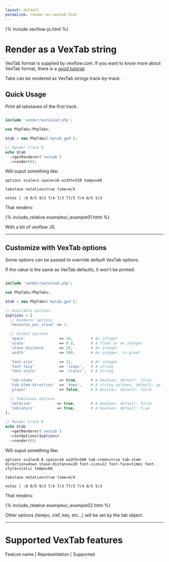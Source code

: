 ```yaml
---
layout: default
permalink: render-as-vextab.html
---
```


{% include vexflow-js.html %}

# Render as a VexTab string

VexTab format is supplied by vexflow.com. If you want to know more 
about VexTab format, there is a [good tutorial](http://www.vexflow.com/vextab/tutorial.html).

Tabs can be rendered as VexTab strings track-by-track.

## Quick Usage

Print all tabstaves of the first track.

```php

include 'vendor/autoload.php';

use PhpTabs/PhpTabs;

$tab = new PhpTabs('mytab.gp4');

// Render track 0
echo $tab
  ->getRenderer('vextab')
  ->render(0);

```

Will ouput something like:

```
options scale=1 space=16 width=520 tempo=66

tabstave notation=true time=4/4

notes | :8 0/5 9/3 7/4 7/3 T7/3 7/4 0/5 5/3

```

That renders:

{% include_relative examples/_example01.html %}

With a bit of vexflow JS.

------------------------------------------------------------------------

## Customize with VexTab options

Some options can be passed to override default VexTab options.

If the value is the same as VexTab defaults, it won't be printed.

```php

include 'vendor/autoload.php';

use PhpTabs/PhpTabs;

$tab = new PhpTabs('mytab.gp4');

// Available options
$options = [
  // Renderer options
  'measures_per_stave' => 1,

  // Global options
  'space'               => 16,        # An integer
  'scale'               => 0.8,       # A float or an integer
  'stave-distance'      => 20,        # An integer
  'width'               => 500,       # An integer, in pixel

  'font-size'           => 12,        # An integer
  'font-face'           => 'times',   # A string
  'font-style'          => 'italic',  # A string

  'tab-stems'           => true,      # A boolean, default: false
  'tab-stem-direction'  => 'down',    # A string up|down, default: up
  'player'              => false,     # A boolean, default: false

  // Tabstaves options
  'notation'           => true,       # A boolean, default: false
  'tablature'          => true,       # A boolean, default: true
];

// Render track 0
echo $tab
  ->getRenderer('vextab')
  ->setOptions($options)
  ->render(0);

```

Will ouput something like:

```
options scale=0.8 space=16 width=500 tab-stems=true tab-stem-direction=down stave-distance=20 font-size=12 font-face=times font-style=italic tempo=66

tabstave notation=true time=4/4

notes | :8 0/5 9/3 7/4 7/3 T7/3 7/4 0/5 5/3

```

That renders:

{% include_relative examples/_example02.html %}

Other options (tempo, clef, key, etc...) will be set by the tab object.

------------------------------------------------------------------------

# Supported VexTab features

Feature name | Representation | Supported


